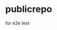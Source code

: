 # publicrepo
for e2e test













































































































































































































































































































































































































































































































































































































































































































































































































































































































































































































































































































































































































































































































































































































































































































































































































































































































































































































































































































































































































































































































































































































































































































































































































































































































































































































































































































































































































































































































































































































































































































































































































































































